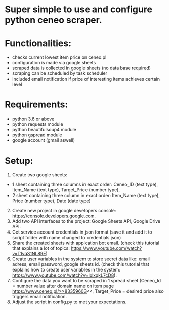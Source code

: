 # Super simple to use and configure python ceneo scraper.

# Functionalities:
- checks current lowest item price on ceneo.pl
- configuration is made via google sheets
- scraped data is collected in google sheets (no data base required)
- scraping can be scheduled by task scheduler
- included email notification if price of interesting items achieves certain level 

# Requirements:
- python 3.6 or above
- python requests module
- python  beautifulsoup4 module
- python gspread module
- google account (gmail aswell)

# Setup:
1) Create two google sheets: 
- 1 sheet containing  three columns in exact order: Ceneo_ID (text type), Item_Name (text type), Target_Price (number type), 
- 2 sheet containing  three column in exact order: Item_Name (text type), Price (number type), Date (date type)
2) Create new project in google developers console: https://console.developers.google.com.
3) Add two API interfaces to the project: Google Sheets API, Google Drive API.
4) Get service account credentials in json format (save it and add it to script folder with name changed to credentials.json)
5) Share the created sheets with appication bot email.
(check this tutorial that explains a lot of topics: https://www.youtube.com/watch?v=T1vqS1NL89E)
6) Create user variables in the system to store secret data like: email adress, email password, google sheets id.
(check this tutorial that explains how to create user variables in the system: https://www.youtube.com/watch?v=IolxqkL7cD8).
7) Configure the data you want to be scraped in 1 spread sheet (Ceneo_Id = number value after domain name on item page https://www.ceneo.pl/>>83359603<<, Target_Price = desired price also triggers email notification.
8) Adjust the script in config.py to met your expectations.
